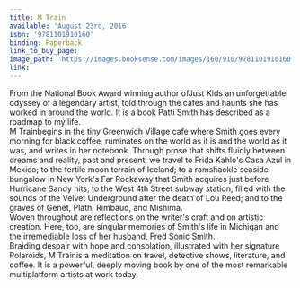 ```yaml
---
title: M Train
available: 'August 23rd, 2016'
isbn: '9781101910160'
binding: Paperback
link_to_buy_page:
image_path: 'https://images.booksense.com/images/160/910/9781101910160.jpg'
link:
---
```



From the National Book Award winning author ofJust Kids an unforgettable odyssey of a legendary artist, told through the cafes and haunts she has worked in around the world. It is a book Patti Smith has described as a roadmap to my life.&nbsp;
<br>M Trainbegins in the tiny Greenwich Village cafe where Smith goes every morning for black coffee, ruminates on the world as it is and the world as it was, and writes in her notebook. Through prose that shifts fluidly between dreams and reality, past and present, we travel to Frida Kahlo's Casa Azul in Mexico; to the fertile moon terrain of Iceland; to a ramshackle seaside bungalow in New York's Far Rockaway that Smith acquires just before Hurricane Sandy hits; to the West 4th Street subway station, filled with the sounds of the Velvet Underground after the death of Lou Reed; and to the graves of Genet, Plath, Rimbaud, and Mishima.&nbsp;
<br>Woven throughout are reflections on the writer's craft and on artistic creation. Here, too, are singular memories of Smith's life in Michigan and the irremediable loss of her husband, Fred Sonic Smith.&nbsp;
<br>Braiding despair with hope and consolation, illustrated with her signature Polaroids, M Trainis a meditation on travel, detective shows, literature, and coffee. It is a powerful, deeply moving book by one of the most remarkable multiplatform artists at work today.